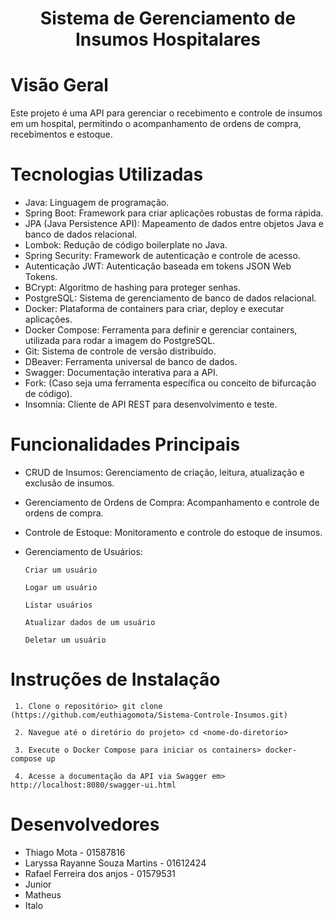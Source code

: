 <h1 align="center"> Sistema de Gerenciamento de Insumos Hospitalares </h1>


# Visão Geral

Este projeto é uma API para gerenciar o recebimento e controle de insumos em um hospital, permitindo o acompanhamento de ordens de compra, recebimentos e estoque.

# Tecnologias Utilizadas

* Java: Linguagem de programação.
* Spring Boot: Framework para criar aplicações robustas de forma rápida.
* JPA (Java Persistence API): Mapeamento de dados entre objetos Java e banco de dados relacional.
* Lombok: Redução de código boilerplate no Java.
* Spring Security: Framework de autenticação e controle de acesso.
* Autenticação JWT: Autenticação baseada em tokens JSON Web Tokens.
* BCrypt: Algoritmo de hashing para proteger senhas.
* PostgreSQL: Sistema de gerenciamento de banco de dados relacional.
* Docker: Plataforma de containers para criar, deploy e executar aplicações.
* Docker Compose: Ferramenta para definir e gerenciar containers, utilizada para rodar a imagem do PostgreSQL.
* Git: Sistema de controle de versão distribuído.
* DBeaver: Ferramenta universal de banco de dados.
* Swagger: Documentação interativa para a API.
* Fork: (Caso seja uma ferramenta específica ou conceito de bifurcação de código).
* Insomnia: Cliente de API REST para desenvolvimento e teste.

# Funcionalidades Principais

* CRUD de Insumos: Gerenciamento de criação, leitura, atualização e exclusão de insumos.

* Gerenciamento de Ordens de Compra: Acompanhamento e controle de ordens de compra.

* Controle de Estoque: Monitoramento e controle do estoque de insumos.

* Gerenciamento de Usuários:

  ```Criar um usuário```

  ```Logar um usuário```

  ```Listar usuários```

  ```Atualizar dados de um usuário```

  ```Deletar um usuário```

# Instruções de Instalação

``` 1. Clone o repositório> git clone (https://github.com/euthiagomota/Sistema-Controle-Insumos.git)```

``` 2. Navegue até o diretório do projeto> cd <nome-do-diretorio>```

``` 3. Execute o Docker Compose para iniciar os containers> docker-compose up```

``` 4. Acesse a documentação da API via Swagger em> http://localhost:8080/swagger-ui.html```

# Desenvolvedores

* Thiago Mota - 01587816
* Laryssa Rayanne Souza Martins - 01612424
* Rafael Ferreira dos anjos - 01579531
* Junior
* Matheus
* Italo
